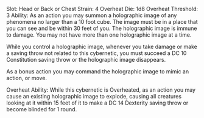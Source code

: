 Slot: Head or Back or Chest
Strain: 4
Overheat Die: 1d8
Overheat Threshold: 3
Ability: As an action you may summon a holographic image of any phenomena no larger than a 10 foot cube. The image must be in a place that you can see and be within 30 feet of you. The holographic image is immune to damage. You may not have more than one holographic image at a time.

While you control a holographic image, whenever you take damage or make a saving throw not related to this cybernetic, you must succeed a DC 10 Constitution saving throw or the holographic image disappears. 

As a bonus action you may command the holographic image to mimic an action, or move. 

Overheat Ability: While this cybernetic is Overheated, as an action you may cause an existing holographic image to explode, causing all creatures looking at it within 15 feet of it to make a DC 14 Dexterity saving throw or become blinded for 1 round. 